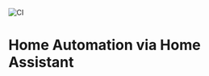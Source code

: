 ![CI](https://github.com/mcalster/automation/workflows/CI/badge.svg?event=push)

# Home Automation via Home Assistant
